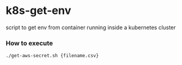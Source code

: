 # k8s-get-env
script to get env from container running inside a kubernetes cluster

### How to execute
```./get-aws-secret.sh {filename.csv}```
